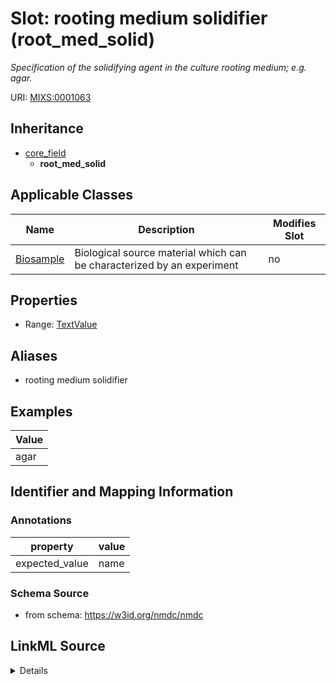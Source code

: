 # Slot: rooting medium solidifier (root_med_solid)


_Specification of the solidifying agent in the culture rooting medium; e.g. agar._



URI: [MIXS:0001063](https://w3id.org/mixs/0001063)




## Inheritance

* [core_field](core_field.md)
    * **root_med_solid**





## Applicable Classes

| Name | Description | Modifies Slot |
| --- | --- | --- |
[Biosample](Biosample.md) | Biological source material which can be characterized by an experiment |  no  |







## Properties

* Range: [TextValue](TextValue.md)



## Aliases


* rooting medium solidifier




## Examples

| Value |
| --- |
| agar |

## Identifier and Mapping Information





### Annotations

| property | value |
| --- | --- |
| expected_value | name || occurrence | 1 |



### Schema Source


* from schema: https://w3id.org/nmdc/nmdc




## LinkML Source

<details>
```yaml
name: root_med_solid
annotations:
  expected_value:
    tag: expected_value
    value: name
  occurrence:
    tag: occurrence
    value: '1'
description: Specification of the solidifying agent in the culture rooting medium;
  e.g. agar.
title: rooting medium solidifier
examples:
- value: agar
from_schema: https://w3id.org/nmdc/nmdc
aliases:
- rooting medium solidifier
rank: 1000
is_a: core field
string_serialization: '{text}'
slot_uri: MIXS:0001063
multivalued: false
alias: root_med_solid
domain_of:
- Biosample
range: TextValue

```
</details>